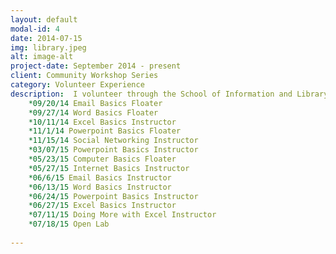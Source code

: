 ```yaml
---
layout: default
modal-id: 4
date: 2014-07-15
img: library.jpeg
alt: image-alt
project-date: September 2014 - present
client: Community Workshop Series
category: Volunteer Experience
description:  I volunteer through the School of Information and Library Science at the Community Workshop Series in digital media instruction at the Chapel Hill, Durham and Carrboro public libraries branches. Below is a list of the dates I have floated or instructed.
	*09/20/14 Email Basics Floater
	*09/27/14 Word Basics Floater
	*10/11/14 Excel Basics Instructor
	*11/1/14 Powerpoint Basics Floater
	*11/15/14 Social Networking Instructor
	*03/07/15 Powerpoint Basics Instructor
	*05/23/15 Computer Basics Floater
	*05/27/15 Internet Basics Instructor
	*06/6/15 Email Basics Instructor
	*06/13/15 Word Basics Instructor
	*06/24/15 Powerpoint Basics Instructor
	*06/27/15 Excel Basics Instructor
	*07/11/15 Doing More with Excel Instructor
	*07/18/15 Open Lab
	
---
```

